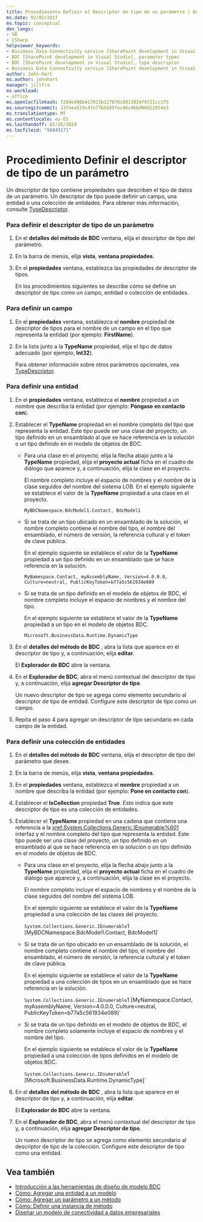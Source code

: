 ```yaml
---
title: Procedimiento Definir el Descriptor de tipo de un parámetro | Documentos de Microsoft
ms.date: 02/02/2017
ms.topic: conceptual
dev_langs:
- VB
- CSharp
helpviewer_keywords:
- Business Data Connectivity service [SharePoint development in Visual Studio], type descriptor
- BDC [SharePoint development in Visual Studio], parameter types
- BDC [SharePoint development in Visual Studio], type descriptor
- Business Data Connectivity service [SharePoint development in Visual Studio], parameter types
author: John-Hart
ms.author: johnhart
manager: jillfra
ms.workload:
- office
ms.openlocfilehash: f28de400b417011b127b76c8813024f9721cc375
ms.sourcegitcommit: 23feea519c47e77b5685fec86c4bbd00d22054e3
ms.translationtype: MT
ms.contentlocale: es-ES
ms.lasthandoff: 02/26/2019
ms.locfileid: "56843171"
---
```

# <a name="how-to-define-the-type-descriptor-of-a-parameter"></a>Procedimiento Definir el descriptor de tipo de un parámetro
  Un descriptor de tipo contiene propiedades que describen el tipo de datos de un parámetro. Un descriptor de tipo puede definir un campo, una entidad o una colección de entidades. Para obtener más información, consulte [TypeDescriptor](/previous-versions/office/developer/sharepoint-2007/ms543392\(v\=office.12\)).

### <a name="to-define-the-type-descriptor-of-a-parameter"></a>Para definir el descriptor de tipo de un parámetro

1.  En el **detalles del método de BDC** ventana, elija el descriptor de tipo del parámetro.

2.  En la barra de menús, elija **vista**, **ventana propiedades**.

3.  En el **propiedades** ventana, establezca las propiedades de descriptor de tipos.

     En los procedimientos siguientes se describe cómo se define un descriptor de tipo como un campo, entidad o colección de entidades.

### <a name="to-define-a-field"></a>Para definir un campo

1.  En el **propiedades** ventana, establezca el **nombre** propiedad de descriptor de tipos para el nombre de un campo en el tipo que representa la entidad (por ejemplo: **FirstName**).

2.  En la lista junto a la **TypeName** propiedad, elija el tipo de datos adecuado (por ejemplo, **Int32**).

     Para obtener información sobre otros parámetros opcionales, vea [TypeDescriptor](/previous-versions/office/developer/sharepoint-2007/ms543392\(v\=office.12\)).

### <a name="to-define-an-entity"></a>Para definir una entidad

1.  En el **propiedades** ventana, establezca el **nombre** propiedad a un nombre que describa la entidad (por ejemplo: **Póngase en contacto con**).

2.  Establecer el **TypeName** propiedad en el nombre completo del tipo que representa la entidad. Este tipo puede ser una clase del proyecto, un tipo definido en un ensamblado al que se hace referencia en la solución o un tipo definido en el modelo de objetos de BDC.

    -   Para una clase en el proyecto, elija la flecha abajo junto a la **TypeName** propiedad, elija el **proyecto actual** ficha en el cuadro de diálogo que aparece y, a continuación, elija la clase en el proyecto.

         El nombre completo incluye el espacio de nombres y el nombre de la clase seguidos del nombre del sistema LOB. En el ejemplo siguiente se establece el valor de la **TypeName** propiedad a una clase en el proyecto.

         `MyBDCNamespace.BdcModel1.Contact, BdcModel1`

    -   Si se trata de un tipo ubicado en un ensamblado de la solución, el nombre completo contiene el nombre del tipo, el nombre del ensamblado, el número de versión, la referencia cultural y el token de clave pública.

         En el ejemplo siguiente se establece el valor de la **TypeName** propiedad a un tipo definido en un ensamblado que se hace referencia en la solución.

         `MyNamespace.Contact, myAssemblyName, Version=4.0.0.0, Culture=neutral, PublicKeyToken=b77a5c561934e089`

    -   Si se trata de un tipo definido en el modelo de objetos de BDC, el nombre completo incluye el espacio de nombres y el nombre del tipo.

         En el ejemplo siguiente se establece el valor de la **TypeName** propiedad a un tipo en el modelo de objetos BDC.

         `Microsoft.BusinessData.Runtime.DynamicType`

3.  En el **detalles del método de BDC** , abra la lista que aparece en el descriptor de tipo y, a continuación, elija **editar**.

     El **Explorador de BDC** abre la ventana.

4.  En el **Explorador de BDC**, abra el menú contextual del descriptor de tipo y, a continuación, elija **agregar Descriptor de tipo**.

     Un nuevo descriptor de tipo se agrega como elemento secundario al descriptor de tipo de entidad. Configure este descriptor de tipo como un campo.

5.  Repita el paso 4 para agregar un descriptor de tipo secundario en cada campo de la entidad.

### <a name="to-define-a-collection-of-entities"></a>Para definir una colección de entidades

1. En el **detalles del método de BDC** ventana, elija el descriptor de tipo del parámetro que desee.

2. En la barra de menús, elija **vista**, **ventana propiedades**.

3. En el **propiedades** ventana, establezca el **nombre** propiedad a un nombre que describa la entidad (por ejemplo: **Pone en contacto con**).

4. Establecer el **IsCollection** propiedad **True**. Esto indica que este descriptor de tipo es una colección de entidades.

5. Establecer el **TypeName** propiedad en una cadena que contiene una referencia a la <xref:System.Collections.Generic.IEnumerable%601> interfaz y el nombre completo del tipo que representa la entidad. Este tipo puede ser una clase del proyecto, un tipo definido en un ensamblado al que se hace referencia en la solución o un tipo definido en el modelo de objetos de BDC.

   - Para una clase en el proyecto, elija la flecha abajo junto a la **TypeName** propiedad, elija el **proyecto actual** ficha en el cuadro de diálogo que aparece y, a continuación, elija la clase en el proyecto.

      El nombre completo incluye el espacio de nombres y el nombre de la clase seguidos del nombre del sistema LOB.

      En el ejemplo siguiente se establece el valor de la **TypeName** propiedad a una colección de las clases del proyecto.

      `System.Collections.Generic.IEnumerable`1 [MyBDCNamespace.BdcModel1.Contact, BdcModel1]`

   - Si se trata de un tipo ubicado en un ensamblado de la solución, el nombre completo contiene el nombre del tipo, el nombre del ensamblado, el número de versión, la referencia cultural y el token de clave pública.

      En el ejemplo siguiente se establece el valor de la **TypeName** propiedad a una colección de tipos en un ensamblado que se hace referencia en la solución.

      `System.Collections.Generic.IEnumerable`1 [MyNamespace.Contact, myAssemblyName, Version=4.0.0.0, Culture=neutral, PublicKeyToken=b77a5c561934e089]`

   - Si se trata de un tipo definido en el modelo de objetos de BDC, el nombre completo solamente incluye el espacio de nombres y el nombre del tipo.

      En el ejemplo siguiente se establece el valor de la **TypeName** propiedad a una colección de tipos definidos en el modelo de objetos BDC.

      `System.Collections.Generic.IEnumerable`1 [Microsoft.BusinessData.Runtime.DynamicType]`

6. En el **detalles del método de BDC** , abra la lista que aparece en el descriptor de tipo y, a continuación, elija **editar**.

    El **Explorador de BDC** abre la ventana.

7. En el **Explorador de BDC**, abra el menú contextual del descriptor de tipo y, a continuación, elija **agregar Descriptor de tipo**.

    Un nuevo descriptor de tipo se agrega como elemento secundario al descriptor de tipo de la colección. Configure este descriptor de tipo como una entidad.

## <a name="see-also"></a>Vea también
- [Introducción a las herramientas de diseño de modelo BDC](../sharepoint/bdc-model-design-tools-overview.md)
- [Cómo: Agregar una entidad a un modelo](../sharepoint/how-to-add-an-entity-to-a-model.md)
- [Cómo: Agregar un parámetro a un método](../sharepoint/how-to-add-a-parameter-to-a-method.md)
- [Cómo: Definir una instancia de método](../sharepoint/how-to-define-a-method-instance.md)
- [Diseñar un modelo de conectividad a datos empresariales](../sharepoint/designing-a-business-data-connectivity-model.md)
